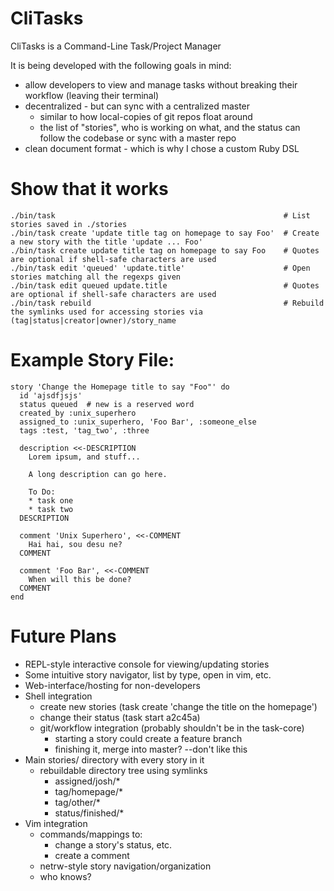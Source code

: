 
# CliTasks

CliTasks is a Command-Line Task/Project Manager

It is being developed with the following goals in mind:

* allow developers to view and manage tasks without breaking their workflow (leaving their terminal)
* decentralized - but can sync with a centralized master
    * similar to how local-copies of git repos float around
    * the list of "stories", who is working on what, and the status can follow the codebase or sync with a master repo
* clean document format - which is why I chose a custom Ruby DSL

# Show that it works

    ./bin/task                                                   # List stories saved in ./stories
    ./bin/task create 'update title tag on homepage to say Foo'  # Create a new story with the title 'update ... Foo'
    ./bin/task create update title tag on homepage to say Foo    # Quotes are optional if shell-safe characters are used
    ./bin/task edit 'queued' 'update.title'                      # Open stories matching all the regexps given
    ./bin/task edit queued update.title                          # Quotes are optional if shell-safe characters are used
    ./bin/task rebuild                                           # Rebuild the symlinks used for accessing stories via (tag|status|creator|owner)/story_name

# Example Story File:

    story 'Change the Homepage title to say "Foo"' do
      id 'ajsdfjsjs'
      status queued  # new is a reserved word
      created_by :unix_superhero
      assigned_to :unix_superhero, 'Foo Bar', :someone_else
      tags :test, 'tag_two', :three

      description <<-DESCRIPTION
        Lorem ipsum, and stuff...

        A long description can go here.
          
        To Do:
        * task one
        * task two
      DESCRIPTION

      comment 'Unix Superhero', <<-COMMENT
        Hai hai, sou desu ne?
      COMMENT

      comment 'Foo Bar', <<-COMMENT
        When will this be done?
      COMMENT
    end

# Future Plans

* REPL-style interactive console for viewing/updating stories
* Some intuitive story navigator, list by type, open in vim, etc.
* Web-interface/hosting for non-developers
* Shell integration
  * create new stories (task create 'change the title on the homepage')
  * change their status (task start a2c45a)
  * git/workflow integration (probably shouldn't be in the task-core)
    * starting a story could create a feature branch
    * finishing it, merge into master? --don't like this
* Main stories/ directory with every story in it
  * rebuildable directory tree using symlinks
    * assigned/josh/\*
    * tag/homepage/\*
    * tag/other/\*
    * status/finished/\*
* Vim integration
  * commands/mappings to:
    * change a story's status, etc.
    * create a comment
  * netrw-style story navigation/organization
  * who knows?
